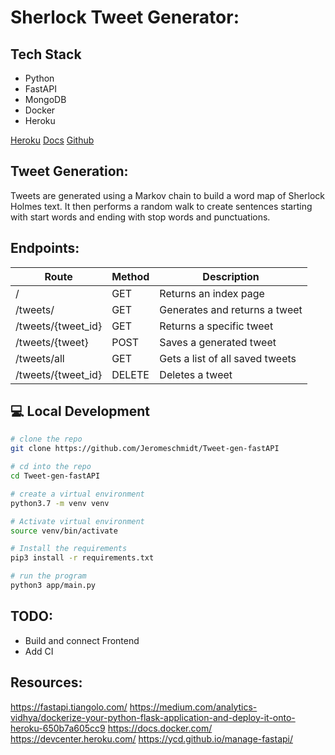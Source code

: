 # Sherlock Tweet Generator:

## Tech Stack
- Python
- FastAPI
- MongoDB
- Docker
- Heroku

[Heroku](https://sherlock-tweetgen-fastapi.herokuapp.com/)
[Docs](https://sherlock-tweetgen-fastapi.herokuapp.com/docs)
[Github](https://github.com/Jeromeschmidt/Tweet-gen-fastAPI)

## Tweet Generation:
Tweets are generated using a Markov chain to build a word map of Sherlock Holmes text. It then performs a random walk to create sentences starting with start words and ending with stop words and punctuations.


## Endpoints:
| Route | Method | Description |
| ----------- | ----------- | ----------- |
|/ |GET | Returns an index page |
|/tweets/ |GET | Generates and returns a tweet |
|/tweets/{tweet_id}  |GET | Returns a specific tweet |
|/tweets/{tweet}| POST | Saves a generated tweet |
|/tweets/all |GET | Gets a list of all saved tweets |
|/tweets/{tweet_id} | DELETE | Deletes a tweet |


## 💻 Local Development

```bash
# clone the repo
git clone https://github.com/Jeromeschmidt/Tweet-gen-fastAPI
```
```bash
# cd into the repo
cd Tweet-gen-fastAPI
```
```bash
# create a virtual environment
python3.7 -m venv venv
```
```bash
# Activate virtual environment
source venv/bin/activate
```
```bash
# Install the requirements
pip3 install -r requirements.txt
```
```bash
# run the program
python3 app/main.py
```

## TODO:
- Build and connect Frontend
- Add CI

## Resources:
https://fastapi.tiangolo.com/
https://medium.com/analytics-vidhya/dockerize-your-python-flask-application-and-deploy-it-onto-heroku-650b7a605cc9
https://docs.docker.com/
https://devcenter.heroku.com/
https://ycd.github.io/manage-fastapi/
